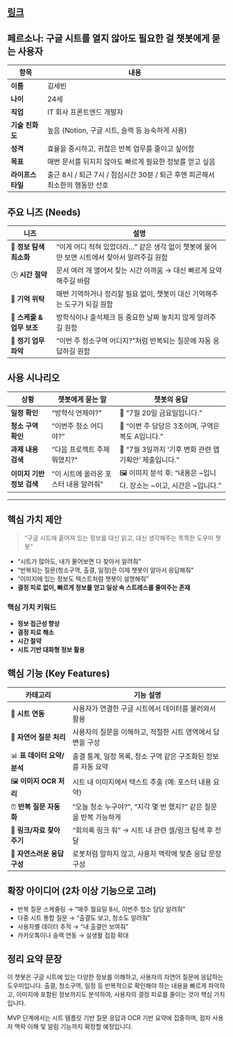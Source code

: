 ## [링크](https://sheet-sensei-chatbot.lovable.app/)
## **페르소나: 구글 시트를 열지 않아도 필요한 걸 챗봇에게 묻는 사용자**

| **항목**         | **내용**                                                                      |
| ---------------- | ----------------------------------------------------------------------------- |
| **이름**         | 김세빈                                                                        |
| **나이**         | 24세                                                                          |
| **직업**         | IT 회사 프론트엔드 개발자                                                     |
| **기술 친화도**  | 높음 (Notion, 구글 시트, 슬랙 등 능숙하게 사용)                               |
| **성격**         | 효율을 중시하고, 귀찮은 반복 업무를 줄이고 싶어함                             |
| **목표**         | 매번 문서를 뒤지지 않아도 빠르게 필요한 정보를 얻고 싶음                      |
| **라이프스타일** | 출근 8시 / 퇴근 7시 / 점심시간 30분 / 퇴근 후엔 피곤해서 최소한의 행동만 선호 |

## **주요 니즈 (Needs)**

| **니즈**                  | **설명**                                                                                   |
| ------------------------- | ------------------------------------------------------------------------------------------ |
| 🔎 **정보 탐색 최소화**   | “이게 어디 적혀 있었더라…” 같은 생각 없이 챗봇에 물어만 보면 시트에서 찾아서 알려주길 원함 |
| 🕒 **시간 절약**          | 문서 여러 개 열어서 찾는 시간 아까움 → 대신 빠르게 요약해주길 바람                         |
| 🧠 **기억 위탁**          | 매번 기억하거나 정리할 필요 없이, 챗봇이 대신 기억해주는 도구가 되길 원함                  |
| 📅 **스케줄 & 업무 보조** | 방학식이나 출석체크 등 중요한 날짜 놓치지 않게 알려주길 원함                               |
| 🧹 **정기 업무 파악**     | “이번 주 청소구역 어디지?”처럼 반복되는 질문에 자동 응답하길 원함                          |

## **사용 시나리오**

| **상황**                  | **챗봇에게 묻는 말**                  | **챗봇의 응답**                                                    |
| ------------------------- | ------------------------------------- | ------------------------------------------------------------------ |
| **일정 확인**             | “방학식 언제야?”                      | 📅 “7월 20일 금요일입니다.”                                        |
| **청소 구역 확인**        | “이번주 청소 어디야?”                 | 🧹 “이번 주 담당은 3조이며, 구역은 복도 A입니다.”                  |
| **과제 내용 검색**        | “다음 프로젝트 주제 뭐였지?”          | 💼 “7월 3일까지 ‘기후 변화 관련 앱 기획안’ 제출입니다.”            |
| **이미지 기반 정보 검색** | “이 시트에 올라온 포스터 내용 알려줘” | 🖼️ 이미지 분석 후: “내용은 ~입니다. 장소는 ~이고, 시간은 ~입니다.” |

---

## **핵심 가치 제안**

> “구글 시트에 흩어져 있는 정보를 대신 읽고, 대신 생각해주는 똑똑한 도우미 챗봇”

- “시트가 많아도, 내가 물어보면 다 찾아서 알려줘”
- “반복되는 질문(청소구역, 출결, 일정)은 이제 챗봇이 알아서 응답해줘”
- “이미지에 있는 정보도 텍스트처럼 챗봇이 설명해줘”
- **결정 피로 없이, 빠르게 정보를 얻고 일상 속 스트레스를 줄여주는 존재**

### **핵심 가치 키워드**

- **정보 접근성 향상**
- **결정 피로 해소**
- **시간 절약**
- **시트 기반 대화형 정보 활용**

## **핵심 기능 (Key Features)**

| **카테고리**                | **기능 설명**                                                     |
| --------------------------- | ----------------------------------------------------------------- |
| 📂 **시트 연동**            | 사용자가 연결한 구글 시트에서 데이터를 불러와서 활용              |
| 🧠 **자연어 질문 처리**     | 사용자의 질문을 이해하고, 적절한 시트 영역에서 답변을 구성        |
| 📊 **표 데이터 요약/분석**  | 출결 통계, 일정 목록, 청소 구역 같은 구조화된 정보를 자동 요약    |
| 🖼️ **이미지 OCR 처리**      | 시트 내 이미지에서 텍스트 추출 (예: 포스터 내용 요약)             |
| ⏰ **반복 질문 자동화**     | “오늘 청소 누구야?”, “지각 몇 번 했지?” 같은 질문을 반복 가능하게 |
| 🔗 **링크/자료 찾아주기**   | “회의록 링크 줘” → 시트 내 관련 셀/링크 탐색 후 전달              |
| 📝 **자연스러운 응답 구성** | 로봇처럼 말하지 않고, 사용자 맥락에 맞춘 응답 문장 구성           |

## **확장 아이디어 (2차 이상 기능으로 고려)**

- 반복 질문 스케줄링 → “매주 월요일 8시, 이번주 청소 담당 알려줘”
- 다중 시트 통합 질문 → “출결도 보고, 청소도 알려줘”
- 사용자별 데이터 추적 → “내 출결만 보여줘”
- 카카오톡이나 슬랙 연동 → 실생활 접점 확대

## **정리 요약 문장**

이 챗봇은 구글 시트에 있는 다양한 정보를 이해하고, 사용자의 자연어 질문에 응답하는 도우미입니다. 출결, 청소구역, 일정 등 반복적으로 확인해야 하는 내용을 빠르게 파악하고, 이미지에 포함된 정보까지도 분석하여, 사용자의 결정 피로를 줄이는 것이 핵심 가치입니다.

MVP 단계에서는 시트 템플릿 기반 질문 응답과 OCR 기반 요약에 집중하며, 점차 사용자 맥락 이해 및 알림 기능까지 확장할 예정입니다.
